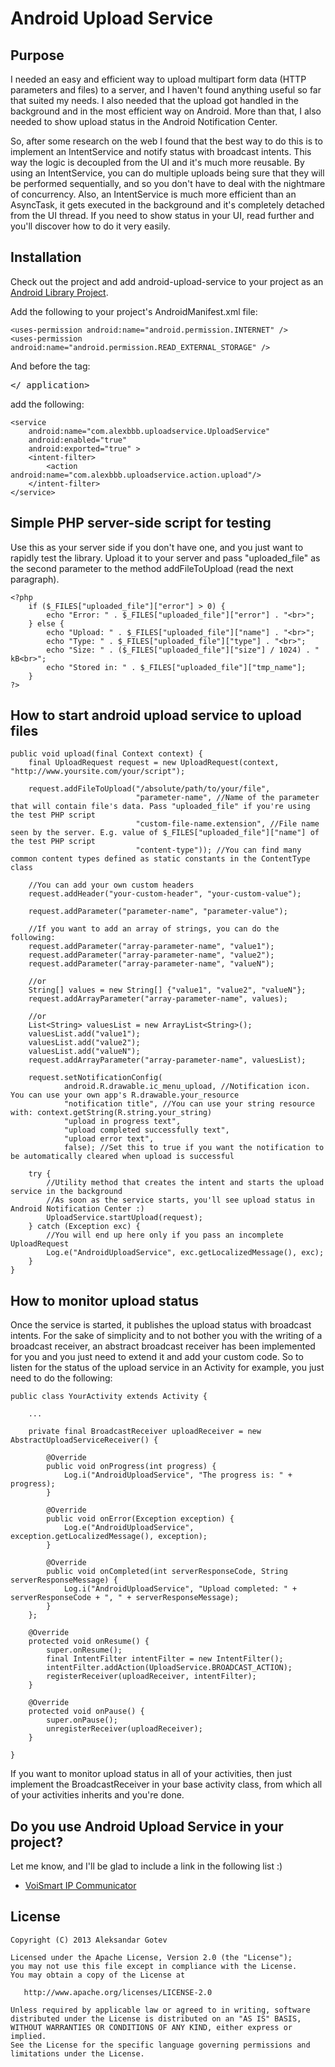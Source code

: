 Android Upload Service
======================

## Purpose
I needed an easy and efficient way to upload multipart form data (HTTP parameters and files) to a server, and 
I haven't found anything useful so far that suited my needs. I also needed that the upload got handled in the
background and in the most efficient way on Android. More than that, I also needed to show upload status in the
Android Notification Center.

So, after some research on the web I found that the best way to do this is to implement an IntentService and notify
status with broadcast intents. This way the logic is decoupled from the UI and it's much more reusable. By using an
IntentService, you can do multiple uploads being sure that they will be performed sequentially, and so you don't 
have to deal with the nightmare of concurrency. Also, an IntentService is much more efficient than an AsyncTask, it
gets executed in the background and it's completely detached from the UI thread. If you need to show status in your UI,
read further and you'll discover how to do it very easily.

## Installation

Check out the project and add android-upload-service to your project as an [Android Library Project](http://developer.android.com/guide/developing/projects/projects-eclipse.html#ReferencingLibraryProject).

Add the following to your project's AndroidManifest.xml file:


    <uses-permission android:name="android.permission.INTERNET" />
    <uses-permission android:name="android.permission.READ_EXTERNAL_STORAGE" />
    
And before the tag: <pre></ application></pre> add the following:

    <service
        android:name="com.alexbbb.uploadservice.UploadService"
        android:enabled="true"
        android:exported="true" >
        <intent-filter>
            <action android:name="com.alexbbb.uploadservice.action.upload"/>
        </intent-filter>
    </service>
    
## Simple PHP server-side script for testing
Use this as your server side if you don't have one, and you just want to rapidly test the library.
Upload it to your server and pass "uploaded_file" as the second parameter to the method addFileToUpload (read the next paragraph).

    <?php
        if ($_FILES["uploaded_file"]["error"] > 0) {
            echo "Error: " . $_FILES["uploaded_file"]["error"] . "<br>";
        } else {
            echo "Upload: " . $_FILES["uploaded_file"]["name"] . "<br>";
            echo "Type: " . $_FILES["uploaded_file"]["type"] . "<br>";
            echo "Size: " . ($_FILES["uploaded_file"]["size"] / 1024) . " kB<br>";
            echo "Stored in: " . $_FILES["uploaded_file"]["tmp_name"];
        }
    ?>

## How to start android upload service to upload files
    public void upload(final Context context) {
        final UploadRequest request = new UploadRequest(context, "http://www.yoursite.com/your/script");

        request.addFileToUpload("/absolute/path/to/your/file", 
                                "parameter-name", //Name of the parameter that will contain file's data. Pass "uploaded_file" if you're using the test PHP script
                                "custom-file-name.extension", //File name seen by the server. E.g. value of $_FILES["uploaded_file"]["name"] of the test PHP script
                                "content-type")); //You can find many common content types defined as static constants in the ContentType class

        //You can add your own custom headers
        request.addHeader("your-custom-header", "your-custom-value");

        request.addParameter("parameter-name", "parameter-value");
        
        //If you want to add an array of strings, you can do the following:
        request.addParameter("array-parameter-name", "value1");
        request.addParameter("array-parameter-name", "value2");
        request.addParameter("array-parameter-name", "valueN");
        
        //or
        String[] values = new String[] {"value1", "value2", "valueN"};
        request.addArrayParameter("array-parameter-name", values);
        
        //or
        List<String> valuesList = new ArrayList<String>();
        valuesList.add("value1");
        valuesList.add("value2");
        valuesList.add("valueN");
        request.addArrayParameter("array-parameter-name", valuesList);

        request.setNotificationConfig(
                android.R.drawable.ic_menu_upload, //Notification icon. You can use your own app's R.drawable.your_resource
                "notification title", //You can use your string resource with: context.getString(R.string.your_string)
                "upload in progress text",
                "upload completed successfully text",
                "upload error text",
                false); //Set this to true if you want the notification to be automatically cleared when upload is successful
        
        try {
            //Utility method that creates the intent and starts the upload service in the background
            //As soon as the service starts, you'll see upload status in Android Notification Center :)
            UploadService.startUpload(request);
        } catch (Exception exc) {
            //You will end up here only if you pass an incomplete UploadRequest
            Log.e("AndroidUploadService", exc.getLocalizedMessage(), exc);
        }
    }

## How to monitor upload status
Once the service is started, it publishes the upload status with broadcast intents. 
For the sake of simplicity and to not bother you with the writing of a broadcast receiver, 
an abstract broadcast receiver has been implemented for you and you just need to extend it and add your custom code.
So to listen for the status of the upload service in an Activity for example, you just need to do the following:

    public class YourActivity extends Activity {
    
        ...
        
        private final BroadcastReceiver uploadReceiver = new AbstractUploadServiceReceiver() {

            @Override
            public void onProgress(int progress) {
                Log.i("AndroidUploadService", "The progress is: " + progress);
            }

            @Override
            public void onError(Exception exception) {
                Log.e("AndroidUploadService", exception.getLocalizedMessage(), exception);
            }

            @Override
            public void onCompleted(int serverResponseCode, String serverResponseMessage) {
                Log.i("AndroidUploadService", "Upload completed: " + serverResponseCode + ", " + serverResponseMessage);
            }
        };
        
        @Override
        protected void onResume() {
            super.onResume();
            final IntentFilter intentFilter = new IntentFilter();
            intentFilter.addAction(UploadService.BROADCAST_ACTION);
            registerReceiver(uploadReceiver, intentFilter);
        }
        
        @Override
        protected void onPause() {
            super.onPause();
            unregisterReceiver(uploadReceiver);
        }
    
    }

If you want to monitor upload status in all of your activities, then just implement the BroadcastReceiver in your base activity class, from which all of your activities inherits and you're done.

## Do you use Android Upload Service in your project?
Let me know, and I'll be glad to include a link in the following list :)

- [VoiSmart IP Communicator](https://play.google.com/store/apps/details?id=com.voismart.softphone)
    
## License

    Copyright (C) 2013 Aleksandar Gotev

    Licensed under the Apache License, Version 2.0 (the "License");
    you may not use this file except in compliance with the License.
    You may obtain a copy of the License at

       http://www.apache.org/licenses/LICENSE-2.0

    Unless required by applicable law or agreed to in writing, software
    distributed under the License is distributed on an "AS IS" BASIS,
    WITHOUT WARRANTIES OR CONDITIONS OF ANY KIND, either express or implied.
    See the License for the specific language governing permissions and
    limitations under the License.
